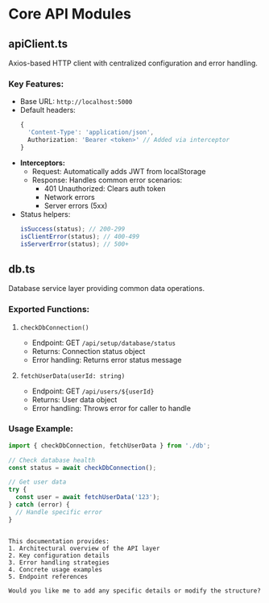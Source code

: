# Core API Modules

## apiClient.ts

Axios-based HTTP client with centralized configuration and error handling.

### Key Features:

- Base URL: `http://localhost:5000`
- Default headers:
  ```ts
  {
    'Content-Type': 'application/json',
    Authorization: 'Bearer <token>' // Added via interceptor
  }
  ```
- **Interceptors:**
  - Request: Automatically adds JWT from localStorage
  - Response: Handles common error scenarios:
    - 401 Unauthorized: Clears auth token
    - Network errors
    - Server errors (5xx)
- Status helpers:
  ```ts
  isSuccess(status); // 200-299
  isClientError(status); // 400-499
  isServerError(status); // 500+
  ```

## db.ts

Database service layer providing common data operations.

### Exported Functions:

1. `checkDbConnection()`

   - Endpoint: GET `/api/setup/database/status`
   - Returns: Connection status object
   - Error handling: Returns error status message

2. `fetchUserData(userId: string)`
   - Endpoint: GET `/api/users/${userId}`
   - Returns: User data object
   - Error handling: Throws error for caller to handle

### Usage Example:

```ts
import { checkDbConnection, fetchUserData } from './db';

// Check database health
const status = await checkDbConnection();

// Get user data
try {
  const user = await fetchUserData('123');
} catch (error) {
  // Handle specific error
}
```

```

This documentation provides:
1. Architectural overview of the API layer
2. Key configuration details
3. Error handling strategies
4. Concrete usage examples
5. Endpoint references

Would you like me to add any specific details or modify the structure?
```
